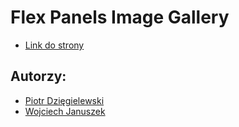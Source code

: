 # Flex Panels Image Gallery
- [Link do strony](https://dexiefy.github.io/Flex_Panels_Image_Gallery/index.html)
## Autorzy:
- [Piotr Dzięgielewski](https://github.com/dexiefy)
- [Wojciech Januszek](https://github.com/wojsamjan)

